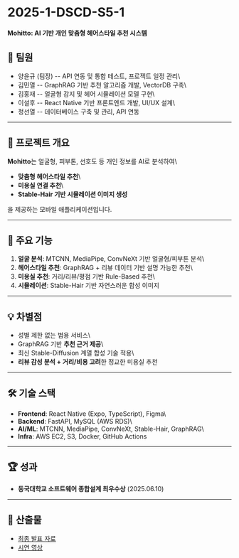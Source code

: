 # 2025-1-DSCD-S5-1

**Mohitto: AI 기반 개인 맞춤형 헤어스타일 추천 시스템**

## 👥 팀원

-   양윤규 (팀장) -- API 연동 및 통합 테스트, 프로젝트 일정 관리\
-   김민열 -- GraphRAG 기반 추천 알고리즘 개발, VectorDB 구축\
-   김홍재 -- 얼굴형 감지 및 헤어 시뮬레이션 모델 구현\
-   이설후 -- React Native 기반 프론트엔드 개발, UI/UX 설계\
-   정선열 -- 데이터베이스 구축 및 관리, API 연동

------------------------------------------------------------------------

## 📌 프로젝트 개요

**Mohitto**는 얼굴형, 피부톤, 선호도 등 개인 정보를 AI로 분석하여\
- **맞춤형 헤어스타일 추천**\
- **미용실 연결 추천**\
- **Stable-Hair 기반 시뮬레이션 이미지 생성**

을 제공하는 모바일 애플리케이션입니다.

------------------------------------------------------------------------

## 🚀 주요 기능

1.  **얼굴 분석**: MTCNN, MediaPipe, ConvNeXt 기반 얼굴형/피부톤 분석\
2.  **헤어스타일 추천**: GraphRAG + 리뷰 데이터 기반 설명 가능한 추천\
3.  **미용실 추천**: 거리/리뷰/평점 기반 Rule-Based 추천\
4.  **시뮬레이션**: Stable-Hair 기반 자연스러운 합성 이미지

------------------------------------------------------------------------

## 💡 차별점

-   성별 제한 없는 범용 서비스\
-   GraphRAG 기반 **추천 근거 제공**\
-   최신 Stable-Diffusion 계열 합성 기술 적용\
-   **리뷰 감성 분석 + 거리/비용 고려**한 정교한 미용실 추천

------------------------------------------------------------------------

## 🛠 기술 스택

-   **Frontend**: React Native (Expo, TypeScript), Figma\
-   **Backend**: FastAPI, MySQL (AWS RDS)\
-   **AI/ML**: MTCNN, MediaPipe, ConvNeXt, Stable-Hair, GraphRAG\
-   **Infra**: AWS EC2, S3, Docker, GitHub Actions

------------------------------------------------------------------------

## 🏆 성과

-   **동국대학교 소프트웨어 종합설계 최우수상** (2025.06.10)

------------------------------------------------------------------------

## 📎 산출물

-   [최종 발표
    자료](https://github.com/Yungyu-Yang/2025-1-DSCD-S5-1/blob/main/%EC%B5%9C%EC%A2%85%EB%B0%9C%ED%91%9C_PPT_1_S5.pdf)
-   [시연
    영상](https://www.youtube.com/watch?v=Q5L2FSPs6_0&feature=youtu.be)
